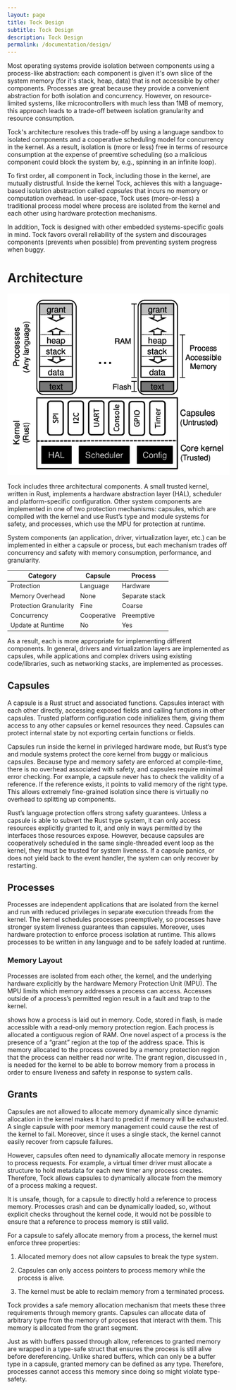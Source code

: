 ```yaml
---
layout: page
title: Tock Design
subtitle: Tock Design
description: Tock Design
permalink: /documentation/design/
---
```


Most operating systems provide isolation between components using a process-like
abstraction: each component is given it's own slice of the system memory (for
it's stack, heap, data) that is not accessible by other components. Processes
are great because they provide a convenient abstraction for both isolation and
concurrency. However, on resource-limited systems, like microcontrollers with
much less than 1MB of memory, this approach leads to a trade-off between
isolation granularity and resource consumption.

Tock's architecture resolves this trade-off by using a language sandbox to
isolated components and a cooperative scheduling model for concurrency in the
kernel. As a result, isolation is (more or less) free in terms of resource
consumption at the expense of preemtive scheduling (so a malicious component
could block the system by, e.g., spinning in an infinite loop).

To first order, all component in Tock, including those in the kernel, are
mutually distrustful. Inside the kernel Tock, achieves this with a
language-based isolation abstraction called _capsules_ that incurs no memory or
computation overhead. In user-space, Tock uses (more-or-less) a traditional
process model where process are isolated from the kernel and each other using
hardware protection mechanisms.

In addition, Tock is designed with other embedded systems-specific goals in
mind. Tock favors overall reliability of the system and discourages components
(prevents when possible) from preventing system progress when buggy.

# Architecture

![Tock architecture](/assets/img/architecture.png)

Tock includes three architectural components. A small trusted kernel, written in
Rust, implements a hardware abstraction layer (HAL), scheduler and
platform-specific configuration. Other system components are implemented in one
of two protection mechanisms: capsules, which are compiled with the kernel and
use Rust’s type and module systems for safety, and processes, which use the MPU
for protection at runtime.

System components (an application, driver, virtualization layer, etc.) can be
implemented in either a capsule or process, but each mechanism trades off
concurrency and safety with memory consumption, performance, and granularity.

| Category               | Capsule     | Process        |
| ---------------------- | ----------- | -------------- |
| Protection             | Language    | Hardware       |
| Memory Overhead        | None        | Separate stack |
| Protection Granularity | Fine        | Coarse         |
| Concurrency            | Cooperative | Preemptive     |
| Update at Runtime      | No          | Yes            |

As a result, each is more appropriate for implementing different components. In
general, drivers and virtualization layers are implemented as capsules, while
applications and complex drivers using existing code/libraries, such as
networking stacks, are implemented as processes.

## Capsules

A capsule is a Rust struct and associated functions. Capsules interact with each
other directly, accessing exposed fields and calling functions in other
capsules. Trusted platform configuration code initializes them, giving them
access to any other capsules or kernel resources they need. Capsules can protect
internal state by not exporting certain functions or fields.

Capsules run inside the kernel in privileged hardware mode, but Rust’s type and
module systems protect the core kernel from buggy or malicious capsules. Because
type and memory safety are enforced at compile-time, there is no overhead
associated with safety, and capsules require minimal error checking. For
example, a capsule never has to check the validity of a reference. If the
reference exists, it points to valid memory of the right type. This allows
extremely fine-grained isolation since there is virtually no overhead to
splitting up components.

Rust’s language protection offers strong safety guarantees. Unless a capsule is
able to subvert the Rust type system, it can only access resources explicitly
granted to it, and only in ways permitted by the interfaces those resources
expose. However, because capsules are cooperatively scheduled in the same
single-threaded event loop as the kernel, they must be trusted for system
liveness. If a capsule panics, or does not yield back to the event handler, the
system can only recover by restarting.

## Processes

Processes are independent applications that are isolated from the kernel and run
with reduced privileges in separate execution threads from the kernel. The
kernel schedules processes preemptively, so processes have stronger system
liveness guarantees than capsules. Moreover, uses hardware protection to enforce
process isolation at runtime. This allows processes to be written in any
language and to be safely loaded at runtime.

### Memory Layout

Processes are isolated from each other, the kernel, and the underlying hardware
explicitly by the hardware Memory Protection Unit (MPU). The MPU limits which
memory addresses a process can access. Accesses outside of a process’s permitted
region result in a fault and trap to the kernel.

shows how a process is laid out in memory. Code, stored in flash, is made
accessible with a read-only memory protection region. Each process is allocated
a contiguous region of RAM. One novel aspect of a process is the presence of a
“grant” region at the top of the address space. This is memory allocated to the
process covered by a memory protection region that the process can neither read
nor write. The grant region, discussed in , is needed for the kernel to be able
to borrow memory from a process in order to ensure liveness and safety in
response to system calls.

## Grants

Capsules are not allowed to allocate memory dynamically since dynamic
allocation in the kernel makes it hard to predict if memory will be exhausted.
A single capsule with poor memory management could cause the rest of the kernel
to fail. Moreover, since it uses a single stack, the kernel cannot easily
recover from capsule failures.

However, capsules often need to dynamically allocate memory in response to
process requests. For example, a virtual timer driver must allocate a structure
to hold metadata for each new timer any process creates. Therefore, Tock allows
capsules to dynamically allocate from the memory of a process making a request.

It is unsafe, though, for a capsule to directly hold a reference to process
memory. Processes crash and can be dynamically loaded, so, without explicit
checks throughout the kernel code, it would not be possible to ensure that a
reference to process memory is still valid.

For a capsule to safely allocate memory from a process, the kernel must enforce
three properties:

  1. Allocated memory does not allow capsules to break the type system.

  2. Capsules can only access pointers to process memory while the process is
     alive.

  3. The kernel must be able to reclaim memory from a terminated process.

Tock provides a safe memory allocation mechanism that meets these three
requirements through memory grants. Capsules can allocate data of arbitrary
type from the memory of processes that interact with them. This memory is
allocated from the grant segment.

Just as with buffers passed through allow, references to granted memory are
wrapped in a type-safe struct that ensures the process is still alive before
dereferencing. Unlike shared buffers, which can only be a buffer type in a
capsule, granted memory can be defined as any type. Therefore, processes cannot
access this memory since doing so might violate type-safety.

